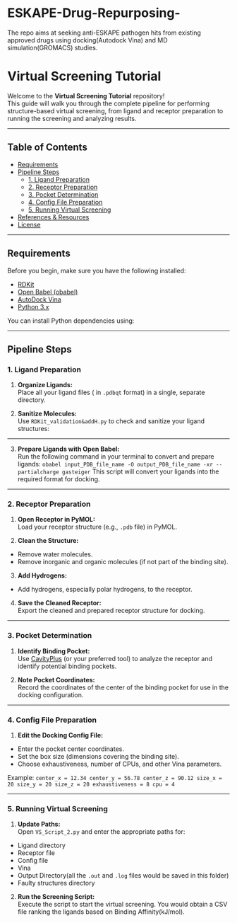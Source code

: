 # ESKAPE-Drug-Repurposing-
The repo aims at seeking anti-ESKAPE pathogen hits from existing approved drugs using docking(Autodock Vina) and MD simulation(GROMACS) studies.
# Virtual Screening Tutorial

Welcome to the **Virtual Screening Tutorial** repository!  
This guide will walk you through the complete pipeline for performing structure-based virtual screening, from ligand and receptor preparation to running the screening and analyzing results.

---

## Table of Contents

- [Requirements](#requirements)
- [Pipeline Steps](#pipeline-steps)
  - [1. Ligand Preparation](#1-ligand-preparation)
  - [2. Receptor Preparation](#2-receptor-preparation)
  - [3. Pocket Determination](#3-pocket-determination)
  - [4. Config File Preparation](#4-config-file-preparation)
  - [5. Running Virtual Screening](#5-running-virtual-screening)
- [References & Resources](#references--resources)
- [License](#license)

---

## Requirements

Before you begin, make sure you have the following installed:

- [RDKit](https://www.rdkit.org/)
- [Open Babel (obabel)](https://openbabel.org/wiki/Main_Page)
- [AutoDock Vina](http://vina.scripps.edu/)
- [Python 3.x](https://www.python.org/)

You can install Python dependencies using:

---

## Pipeline Steps

### 1. Ligand Preparation

1. **Organize Ligands:**  
   Place all your ligand files ( in `.pdbqt` format) in a single, separate directory.

2. **Sanitize Molecules:**  
   Use `RDKit_validation&addH.py` to check and sanitize your ligand structures:
---

3. **Prepare Ligands with Open Babel:**  
Run the following command in your terminal to convert and prepare ligands:
`obabel input_PDB_file_name -O output_PDB_file_name -xr --partialcharge gasteiger`
This script will convert your ligands into the required format for docking.

---

### 2. Receptor Preparation

1. **Open Receptor in PyMOL:**  
Load your receptor structure (e.g., `.pdb` file) in PyMOL.

2. **Clean the Structure:**  
- Remove water molecules.
- Remove inorganic and organic molecules (if not part of the binding site).

3. **Add Hydrogens:**  
- Add hydrogens, especially polar hydrogens, to the receptor.

4. **Save the Cleaned Receptor:**  
Export the cleaned and prepared receptor structure for docking.

---

### 3. Pocket Determination

1. **Identify Binding Pocket:**  
Use [CavityPlus](http://www.pkumdl.cn:8000/cavityplus/index.php) (or your preferred tool) to analyze the receptor and identify potential binding pockets.

2. **Note Pocket Coordinates:**  
Record the coordinates of the center of the binding pocket for use in the docking configuration.

---

### 4. Config File Preparation

1. **Edit the Docking Config File:**  
- Enter the pocket center coordinates.
- Set the box size (dimensions covering the binding site).
- Choose exhaustiveness, number of CPUs, and other Vina parameters.

Example:
``center_x = 12.34
center_y = 56.78
center_z = 90.12
size_x = 20
size_y = 20
size_z = 20
exhaustiveness = 8
cpu = 4
``

---

### 5. Running Virtual Screening

1. **Update Paths:**  
Open `VS_Script_2.py` and enter the appropriate paths for:
- Ligand directory
- Receptor file
- Config file
- Vina
- Output Directory(all the `.out` and `.log` files would be saved in this folder)
- Faulty structures directory

2. **Run the Screening Script:**  
Execute the script to start the virtual screening. You would obtain a CSV file ranking the ligands based on Binding Affinity(kJ/mol).
